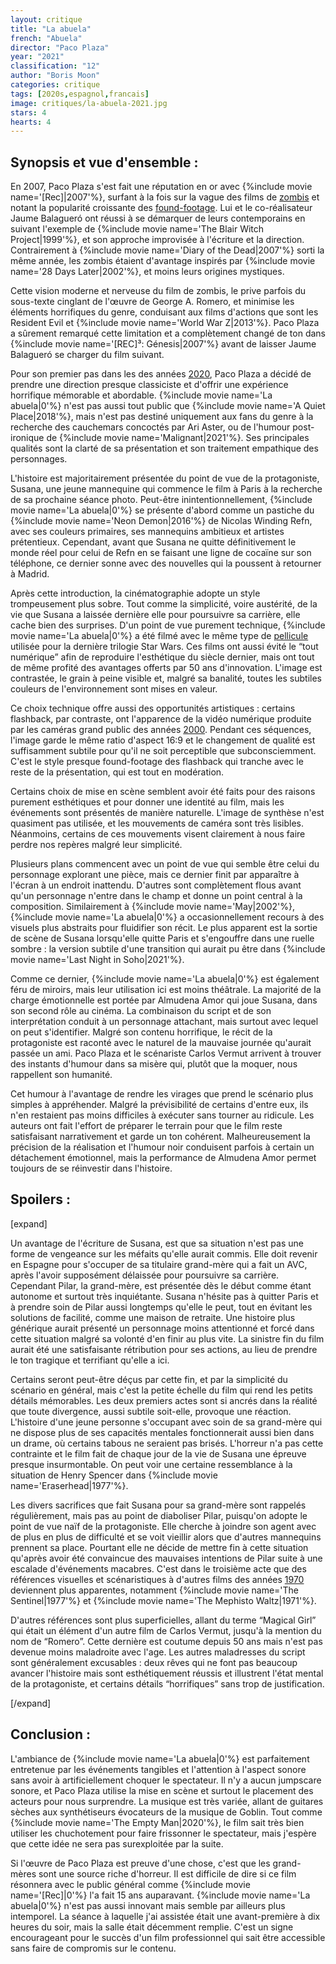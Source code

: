 ```yaml
---
layout: critique
title: "La abuela"
french: "Abuela"
director: "Paco Plaza"
year: "2021"
classification: "12"
author: "Boris Moon"
categories: critique
tags: [2020s,espagnol,francais]
image: critiques/la-abuela-2021.jpg
stars: 4
hearts: 4
---
```


## Synopsis et vue d'ensemble :

En 2007, Paco Plaza s'est fait une réputation en or avec {%include movie name='[Rec]|2007'%}, surfant à la fois sur la vague des films de [zombis](zombis) et notant la popularité croissante des [found-footage](found-footage). Lui et le co-réalisateur Jaume Balagueró ont réussi à se démarquer de leurs contemporains en suivant l'exemple de {%include movie name='The Blair Witch Project|1999'%}, et son approche improvisée à l'écriture et la direction. Contrairement à {%include movie name='Diary of the Dead|2007'%} sorti la même année, les zombis étaient d'avantage inspirés par {%include movie name='28 Days Later|2002'%}, et moins leurs origines mystiques.

Cette vision moderne et nerveuse du film de zombis, le prive parfois du sous-texte cinglant de l'œuvre de George A. Romero, et minimise les éléments horrifiques du genre, conduisant aux films d'actions que sont les Resident Evil et {%include movie name='World War Z|2013'%}. Paco Plaza a sûrement remarqué cette limitation et a complètement changé de ton dans {%include movie name='[REC]³: Génesis|2007'%} avant de laisser Jaume Balagueró se charger du film suivant.

Pour son premier pas dans les des années [2020](2020s), Paco Plaza a décidé de prendre une direction presque classiciste et d'offrir une expérience horrifique mémorable et abordable. {%include movie name='La abuela|0'%} n'est pas aussi tout public que {%include movie name='A Quiet Place|2018'%}, mais n'est pas destiné uniquement aux fans du genre à la recherche des cauchemars concoctés par Ari Aster, ou de l'humour post-ironique de {%include movie name='Malignant|2021'%}. Ses principales qualités sont la clarté de sa présentation et son traitement empathique des personnages.

L'histoire est majoritairement présentée du point de vue de la protagoniste, Susana, une jeune mannequine qui commence le film à Paris à la recherche de sa prochaine séance photo. Peut-être inintentionnellement, {%include movie name='La abuela|0'%} se présente d'abord comme un pastiche du {%include movie name='Neon Demon|2016'%} de Nicolas Winding Refn, avec ses couleurs primaires, ses mannequins ambitieux et artistes prétentieux. Cependant, avant que Susana ne quitte définitivement le monde réel pour celui de Refn en se faisant une ligne de cocaïne sur son téléphone, ce dernier sonne avec des nouvelles qui la poussent à retourner à Madrid.

Après cette introduction, la cinématographie adopte un style trompeusement plus sobre. Tout comme la simplicité, voire austérité, de la vie que Susana a laissée dernière elle pour poursuivre sa carrière, elle cache bien des surprises. D'un point de vue purement technique, {%include movie name='La abuela|0'%} a été filmé avec le même type de [pellicule](https://www.kodak.com/en/motion/product/camera-films/500t-5219-7219) utilisée pour la dernière trilogie Star Wars. Ces films ont aussi évité le “tout numérique” afin de reproduire l'esthétique du siècle dernier, mais ont tout de même profité des avantages offerts par 50 ans d'innovation. L'image est contrastée, le grain à peine visible et, malgré sa banalité, toutes les subtiles couleurs de l'environnement sont mises en valeur.

Ce choix technique offre aussi des opportunités artistiques : certains flashback, par contraste, ont l'apparence de la vidéo numérique produite par les caméras grand public des années [2000](2000s). Pendant ces séquences, l'image garde le même ratio d'aspect 16:9 et le changement de qualité est suffisamment subtile pour qu'il ne soit perceptible que subconsciemment. C'est le style presque found-footage des flashback qui tranche avec le reste de la présentation, qui est tout en modération.

Certains choix de mise en scène semblent avoir été faits pour des raisons purement esthétiques et pour donner une identité au film, mais les événements sont présentés de manière naturelle. L'image de synthèse n'est quasiment pas utilisée, et les mouvements de caméra sont très lisibles. Néanmoins, certains de ces mouvements visent clairement à nous faire perdre nos repères malgré leur simplicité.

Plusieurs plans commencent avec un point de vue qui semble être celui du personnage explorant une pièce, mais ce dernier finit par apparaître à l'écran à un endroit inattendu. D'autres sont complètement flous avant qu'un personnage n'entre dans le champ et donne un point central à la composition. Similairement à {%include movie name='May|2002'%}, {%include movie name='La abuela|0'%} a occasionnellement recours à des visuels plus abstraits pour fluidifier son récit. Le plus apparent est la sortie de scène de Susana lorsqu'elle quitte Paris et s'engouffre dans une ruelle sombre : la version subtile d'une transition qui aurait pu être dans {%include movie name='Last Night in Soho|2021'%}.

Comme ce dernier, {%include movie name='La abuela|0'%} est également féru de miroirs, mais leur utilisation ici est moins théâtrale. La majorité de la charge émotionnelle est portée par Almudena Amor qui joue Susana, dans son second rôle au cinéma. La combinaison du script et de son interprétation conduit à un personnage attachant, mais surtout avec lequel on peut s'identifier. Malgré son contenu horrifique, le récit de la protagoniste est raconté avec le naturel de la mauvaise journée qu'aurait passée un ami. Paco Plaza et le scénariste Carlos Vermut arrivent à trouver des instants d'humour dans sa misère qui, plutôt que la moquer, nous rappellent son humanité.

Cet humour à l'avantage de rendre les virages que prend le scénario plus simples à appréhender. Malgré la prévisibilité de certains d'entre eux, ils n'en restaient pas moins difficiles à exécuter sans tourner au ridicule. Les auteurs ont fait l'effort de préparer le terrain pour que le film reste satisfaisant narrativement et garde un ton cohérent. Malheureusement la précision de la réalisation et l'humour noir conduisent parfois à certain un détachement émotionnel, mais la performance de Almudena Amor permet toujours de se réinvestir dans l'histoire.

## Spoilers :

[expand]

Un avantage de l'écriture de Susana, est que sa situation n'est pas une forme de vengeance sur les méfaits qu'elle aurait commis. Elle doit revenir en Espagne pour s'occuper de sa titulaire grand-mère qui a fait un AVC, après l'avoir supposément délaissée pour poursuivre sa carrière. Cependant Pilar, la grand-mère, est présentée dès le début comme étant autonome et surtout très inquiétante. Susana n'hésite pas à quitter Paris et à prendre soin de Pilar aussi longtemps qu'elle le peut, tout en évitant les solutions de facilité, comme une maison de retraite. Une histoire plus générique aurait présenté un personnage moins attentionné et forcé dans cette situation malgré sa volonté d'en finir au plus vite. La sinistre fin du film aurait été une satisfaisante rétribution pour ses actions, au lieu de prendre le ton tragique et terrifiant qu'elle a ici.

Certains seront peut-être déçus par cette fin, et par la simplicité du scénario en général, mais c'est la petite échelle du film qui rend les petits détails mémorables. Les deux premiers actes sont si ancrés dans la réalité que toute divergence, aussi subtile soit-elle, provoque une réaction. L'histoire d'une jeune personne s'occupant avec soin de sa grand-mère qui ne dispose plus de ses capacités mentales fonctionnerait aussi bien dans un drame, où certains tabous ne seraient pas brisés. L'horreur n'a pas cette contrainte et le film fait de chaque jour de la vie de Susana une épreuve presque insurmontable. On peut voir une certaine ressemblance à la situation de Henry Spencer dans {%include movie name='Eraserhead|1977'%}.

Les divers sacrifices que fait Susana pour sa grand-mère sont rappelés régulièrement, mais pas au point de diaboliser Pilar, puisqu'on adopte le point de vue naïf de la protagoniste. Elle cherche à joindre son agent avec de plus en plus de difficulté et se voit vieillir alors que d'autres mannequins prennent sa place. Pourtant elle ne décide de mettre fin à cette situation qu'après avoir été convaincue des mauvaises intentions de Pilar suite à une escalade d'événements macabres. C'est dans le troisième acte que des références visuelles et scénaristiques à d'autres films des années [1970](1970s) deviennent plus apparentes, notamment {%include movie name='The Sentinel|1977'%} et {%include movie name='The Mephisto Waltz|1971'%}.

D'autres références sont plus superficielles, allant du terme “Magical Girl” qui était un élément d'un autre film de Carlos Vermut, jusqu'à la mention du nom de “Romero”. Cette dernière est coutume depuis 50 ans mais n'est pas devenue moins maladroite avec l'age. Les autres maladresses du script sont généralement excusables : deux rêves qui ne font pas beaucoup avancer l'histoire mais sont esthétiquement réussis et illustrent l'état mental de la protagoniste, et certains détails “horrifiques” sans trop de justification.

[/expand]

## Conclusion :

L'ambiance de {%include movie name='La abuela|0'%} est parfaitement entretenue par les événements tangibles et l'attention à l'aspect sonore sans avoir à artificiellement choquer le spectateur. Il n'y a aucun jumpscare sonore, et Paco Plaza utilise la mise en scène et surtout le placement des acteurs pour nous surprendre. La musique est très variée, allant de guitares sèches aux synthétiseurs évocateurs de la musique de Goblin. Tout comme {%include movie name='The Empty Man|2020'%}, le film sait très bien utiliser les chuchotement pour faire frissonner le spectateur, mais j'espère que cette idée ne sera pas surexploitée par la suite.

Si l'œuvre de Paco Plaza est preuve d'une chose, c'est que les grand-mères sont une source riche d'horreur. Il est difficile de dire si ce film résonnera avec le public général comme {%include movie name='[Rec]|0'%} l'a fait 15 ans auparavant. {%include movie name='La abuela|0'%} n'est pas aussi innovant mais semble par ailleurs plus intemporel. La séance à laquelle j'ai assistée était une avant-première à dix heures du soir, mais la salle était décemment remplie. C'est un signe encourageant pour le succès d'un film professionnel qui sait être accessible sans faire de compromis sur le contenu.
